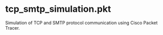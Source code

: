 # tcp_smtp_simulation.pkt
Simulation of TCP and SMTP protocol communication using Cisco Packet Tracer.
